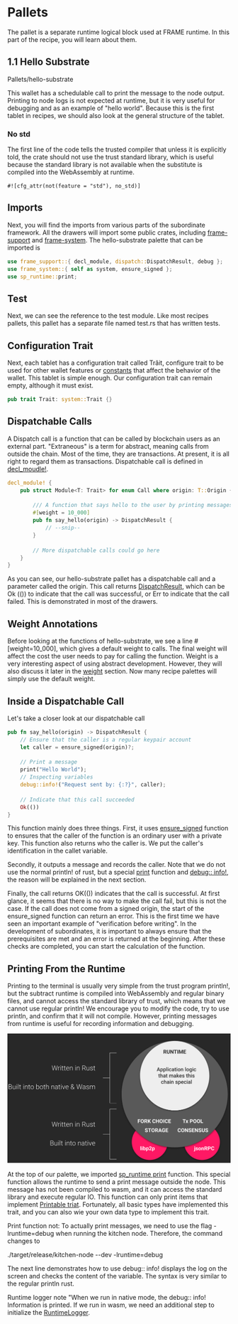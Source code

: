 # Pallets 

The pallet is a separate runtime logical block used at FRAME runtime. In this part of the recipe, you will learn about them.

## 1.1 Hello Substrate 

Pallets/hello-substrate 

This wallet has a schedulable call to print the message to the node output. Printing to node logs is not expected at runtime, but it is very useful for debugging and as an example of "hello world". Because this is the first tablet in recipes, we should also look at the general structure of the tablet.

### No std

The first line of the code tells the trusted compiler that unless it is explicitly told, the crate should not use the trust standard library, which is useful because the standard library is not available when the substitute is compiled into the WebAssembly at runtime.

```
#![cfg_attr(not(feature = "std"), no_std)]
```

## Imports

Next, you will find the imports from various parts of the subordinate framework. All the drawers will import some public crates, including [frame-support](https://substrate.dev/rustdocs/v2.0.0/frame_support/index.html) and [frame-system](https://substrate.dev/rustdocs/v2.0.0/frame_system/index.html). The hello-substrate palette that can be imported is

```rust
use frame_support::{ decl_module, dispatch::DispatchResult, debug };
use frame_system::{ self as system, ensure_signed };
use sp_runtime::print;
```

## Test

Next, we can see the reference to the test module. Like most recipes pallets, this pallet has a separate file named test.rs that has written tests.

## Configuration Trait 

Next, each tablet has a configuration trait called Trăit, configure trait to be used for other wallet features or [constants](https://substrate.dev/recipes/constants.html) that affect the behavior of the wallet. This tablet is simple enough. Our configuration trait can remain empty, although it must exist.

```rust
pub trait Trait: system::Trait {}
```

## Dispatchable Calls

A Dispatch call is a function that can be called by blockchain users as an external part. "Extraneous" is a term for abstract, meaning calls from outside the chain. Most of the time, they are transactions. At present, it is all right to regard them as transactions. Dispatchable call is defined in [decl_moudle!](https://substrate.dev/rustdocs/v2.0.0/frame_support/macro.decl_module.html).

```rust
decl_module! {
    pub struct Module<T: Trait> for enum Call where origin: T::Origin {

        /// A function that says hello to the user by printing messages to the node log
        #[weight = 10_000]
        pub fn say_hello(origin) -> DispatchResult {
            // --snip--
        }

        // More dispatchable calls could go here
    }
}

```

As you can see, our hello-substrate pallet has a dispatchable call and a parameter called the origin. This call returns [DispatchResult](https://substrate.dev/rustdocs/v2.0.0/frame_support/dispatch/type.DispatchResult.html), which can be Ok (()) to indicate that the call was successful, or Err to indicate that the call failed. This is demonstrated in most of the drawers.

## Weight Annotations

Before looking at the functions of hello-substrate, we see a line # [weight=10_000], which gives a default weight to calls. The final weight will affect the cost the user needs to pay for calling the function. Weight is a very interesting aspect of using abstract development. However, they will also discuss it later in the [weight](https://substrate.dev/recipes/weights.html) section. Now many recipe palettes will simply use the default weight.

## Inside a Dispatchable Call

Let's take a closer look at our dispatchable call

```rust
pub fn say_hello(origin) -> DispatchResult {
    // Ensure that the caller is a regular keypair account
    let caller = ensure_signed(origin)?;

    // Print a message
    print("Hello World");
    // Inspecting variables
    debug::info!("Request sent by: {:?}", caller);

    // Indicate that this call succeeded
    Ok(())
}

```

This function mainly does three things. First, it uses [ensure_signed](https://substrate.dev/rustdocs/v2.0.0/frame_system/fn.ensure_signed.html) function to ensures that the caller of the function is an ordinary user with a private key. This function also returns who the caller is. We put the caller's identification in the callet variable.

Secondly, it outputs a message and records the caller. Note that we do not use the normal println! of rust, but a special [print](https://substrate.dev/rustdocs/v2.0.0/sp_runtime/fn.print.html) function and [debug:: info!](https://substrate.dev/rustdocs/v2.0.0/frame_support/debug/macro.info.html), the reason will be explained in the next section.

Finally, the call returns OK(()) indicates that the call is successful. At first glance, it seems that there is no way to make the call fail, but this is not the case. If the call does not come from a signed origin, the start of the ensure_signed function can return an error. This is the first time we have seen an important example of "verification before writing". In the development of subordinates, it is important to always ensure that the prerequisites are met and an error is returned at the beginning. After these checks are completed, you can start the calculation of the function.

## Printing From the Runtime 

Printing to the terminal is usually very simple from the trust program println!, but the subtract runtime is compiled into WebAssembly and regular binary files, and cannot access the standard library of trust, which means that we cannot use regular println! We encourage you to modify the code, try to use println, and confirm that it will not compile. However, printing messages from runtime is useful for recording information and debugging.

![test](../pic/substrate-architecture.png)

At the top of our palette, we imported [sp_runtime print](https://substrate.dev/rustdocs/v2.0.0/sp_runtime/fn.print.html) function. This special function allows the runtime to send a print message outside the node. This message has not been compiled to wasm, and it can access the standard library and execute regular IO. This function can only print items that implement [Printable triat](https://substrate.dev/rustdocs/v2.0.0/sp_runtime/traits/trait.Printable.html). Fortunately, all basic types have implemented this trait, and you can also wie your own data type to implement this trait.

Print function not: To actually print messages, we need to use the flag -lruntime=debug when running the kitchen node. Therefore, the command changes to

./target/release/kitchen-node --dev -lruntime=debug

The next line demonstrates how to use debug:: info! displays the log on the screen and checks the content of the variable. The syntax is very similar to the regular println rust.

Runtime logger note "When we run in native mode, the debug:: info! Information is printed. If we run in wasm, we need an additional step to initialize the [RuntimeLogger](https://substrate.dev/rustdocs/v2.0.0/frame_support/debug/struct.RuntimeLogger.html).